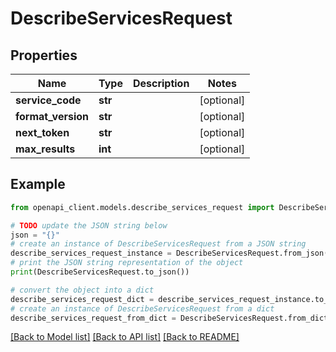 # DescribeServicesRequest


## Properties

Name | Type | Description | Notes
------------ | ------------- | ------------- | -------------
**service_code** | **str** |  | [optional] 
**format_version** | **str** |  | [optional] 
**next_token** | **str** |  | [optional] 
**max_results** | **int** |  | [optional] 

## Example

```python
from openapi_client.models.describe_services_request import DescribeServicesRequest

# TODO update the JSON string below
json = "{}"
# create an instance of DescribeServicesRequest from a JSON string
describe_services_request_instance = DescribeServicesRequest.from_json(json)
# print the JSON string representation of the object
print(DescribeServicesRequest.to_json())

# convert the object into a dict
describe_services_request_dict = describe_services_request_instance.to_dict()
# create an instance of DescribeServicesRequest from a dict
describe_services_request_from_dict = DescribeServicesRequest.from_dict(describe_services_request_dict)
```
[[Back to Model list]](../README.md#documentation-for-models) [[Back to API list]](../README.md#documentation-for-api-endpoints) [[Back to README]](../README.md)


